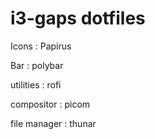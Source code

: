 # i3-gaps dotfiles

Icons : Papirus

Bar : polybar

utilities : rofi

compositor : picom

file manager : thunar
